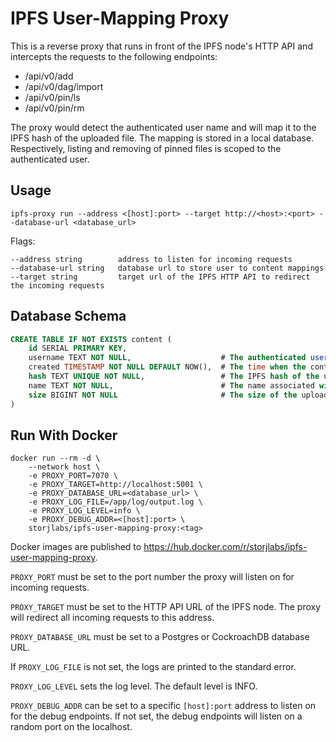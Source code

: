 # IPFS User-Mapping Proxy

This is a reverse proxy that runs in front of the IPFS node's HTTP API and intercepts the requests to the following endpoints:
- /api/v0/add
- /api/v0/dag/import
- /api/v0/pin/ls
- /api/v0/pin/rm

The proxy would detect the authenticated user name and will map it to the IPFS hash of the uploaded file. The mapping is stored in a local database. Respectively, listing and removing of pinned files is scoped to the authenticated user.

## Usage

```
ipfs-proxy run --address <[host]:port> --target http://<host>:<port> --database-url <database_url>
```
Flags:
```
--address string        address to listen for incoming requests
--database-url string   database url to store user to content mappings
--target string         target url of the IPFS HTTP API to redirect the incoming requests
```

## Database Schema

```sql
CREATE TABLE IF NOT EXISTS content (
	id SERIAL PRIMARY KEY,
	username TEXT NOT NULL,                    # The authenticated user name.
	created TIMESTAMP NOT NULL DEFAULT NOW(),  # The time when the content was uploaded.
	hash TEXT UNIQUE NOT NULL,                 # The IPFS hash of the uploaded content.
	name TEXT NOT NULL,                        # The name associated with the uploaded content, usually file name.
	size BIGINT NOT NULL                       # The size of the uploaded content.
)
```
## Run With Docker

```
docker run --rm -d \
    --network host \
    -e PROXY_PORT=7070 \
    -e PROXY_TARGET=http://localhost:5001 \
    -e PROXY_DATABASE_URL=<database_url> \
    -e PROXY_LOG_FILE=/app/log/output.log \
    -e PROXY_LOG_LEVEL=info \
    -e PROXY_DEBUG_ADDR=<[host]:port> \
    storjlabs/ipfs-user-mapping-proxy:<tag>
```

Docker images are published to https://hub.docker.com/r/storjlabs/ipfs-user-mapping-proxy.

`PROXY_PORT` must be set to the port number the proxy will listen on for incoming requests.

`PROXY_TARGET` must be set to the HTTP API URL of the IPFS node. The proxy will redirect all incoming requests to this address.

`PROXY_DATABASE_URL` must be set to a Postgres or CockroachDB database URL.

If `PROXY_LOG_FILE` is not set, the logs are printed to the standard error.

`PROXY_LOG_LEVEL` sets the log level. The default level is INFO. 

`PROXY_DEBUG_ADDR` can be set to a specific `[host]:port` address to listen on for the debug endpoints. If not set, the debug endpoints will listen on a random port on the localhost.
